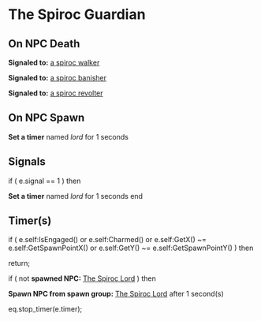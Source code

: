 # The Spiroc Guardian
## On NPC Death

**Signaled to:**  [a spiroc walker](/npc/71014)

**Signaled to:**  [a spiroc banisher](/npc/71007)

**Signaled to:**  [a spiroc revolter](/npc/71010)
## On NPC Spawn

**Set a timer** named *lord* for 1 seconds
## Signals

if ( e.signal == 1 ) then


**Set a timer** named *lord* for 1 seconds
end

## Timer(s)

if ( e.self:IsEngaged() or e.self:Charmed() or e.self:GetX() ~= e.self:GetSpawnPointX() or e.self:GetY() ~= e.self:GetSpawnPointY() ) then


return;



if ( not **spawned NPC:**  [The Spiroc Lord](/npc/71012) ) then 


**Spawn NPC from spawn group:** [The Spiroc Lord](/npc/11450095) after 1 second(s)

eq.stop_timer(e.timer);
